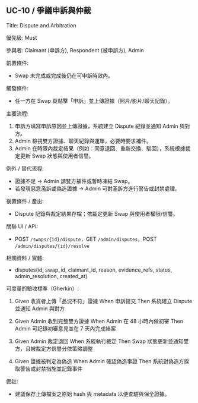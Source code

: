 ## UC-10 / 爭議申訴與仲裁
Title: Dispute and Arbitration

優先級: Must

參與者: Claimant (申訴方), Respondent (被申訴方), Admin

前置條件:
- Swap 未完成或完成後仍在可申訴時效內。

觸發條件:
- 任一方在 Swap 頁點擊「申訴」並上傳證據（照片/影片/聊天記錄）。

主要流程:
1. 申訴方填寫申訴原因並上傳證據，系統建立 Dispute 紀錄並通知 Admin 與對方。
2. Admin 檢視雙方證據、聊天紀錄與運單，必要時要求補件。
3. Admin 在時限內裁定結果（例如：同意退回、重新交換、駁回），系統根據裁定更新 Swap 狀態與使用者信譽。

例外 / 替代流程:
- 證據不足 → Admin 請雙方補件或暫時凍結 Swap。 
- 若發現惡意濫訴或偽造證據 → Admin 可對濫訴方進行警告或封禁處理。

後置條件 / 產出:
- Dispute 記錄與裁定結果存檔；依裁定更新 Swap 與使用者權限/信譽。

關聯 UI / API:
- POST `/swaps/{id}/dispute`，GET `/admin/disputes`，POST `/admin/disputes/{id}/resolve`

相關資料 / 實體:
- disputes(id, swap_id, claimant_id, reason, evidence_refs, status, admin_resolution, created_at)

可度量的驗收標準（Gherkin）:
1. Given 收貨者上傳「品況不符」證據
   When 申訴提交
   Then 系統建立 Dispute 並通知 Admin 與對方

2. Given Admin 收到完整雙方證據
   When Admin 在 48 小時內做初審
   Then Admin 可記錄初審意見並在 7 天內完成結案

3. Given Admin 裁定退回
   When 系統執行裁定
   Then Swap 狀態更新並通知雙方，且被裁定方信譽分依策略調整

4. Given 證據被判定為偽造
   When Admin 確認偽造事證
   Then 系統對偽造方採取警告或封禁措施並記錄事件

備註:
- 建議保存上傳檔案之原始 hash 與 metadata 以便查驗與保全證據。
